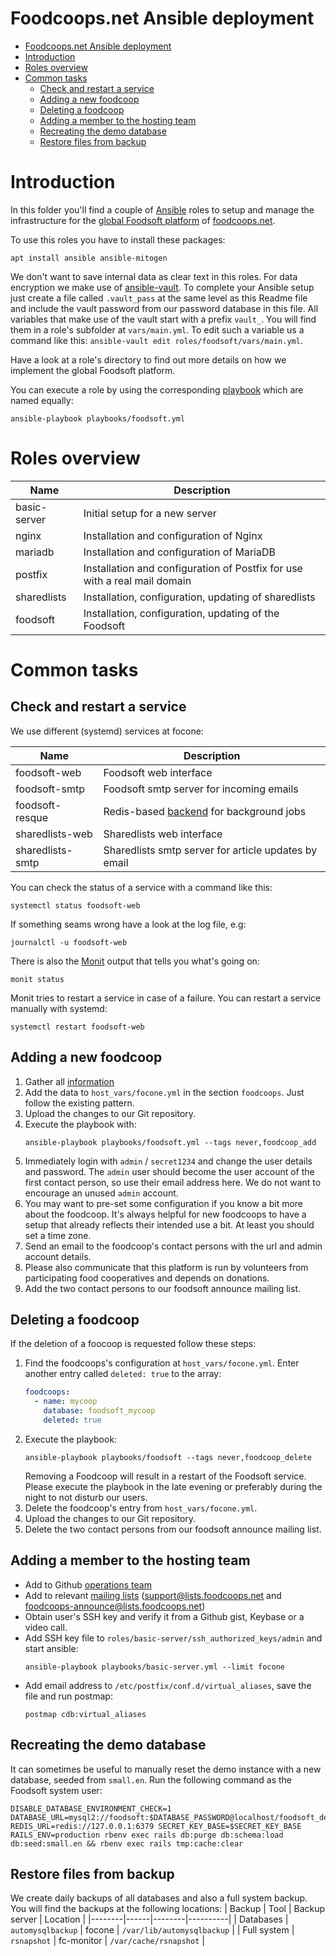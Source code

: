 Foodcoops.net Ansible deployment
================================

- [Foodcoops.net Ansible deployment](#foodcoopsnet-ansible-deployment)
- [Introduction](#introduction)
- [Roles overview](#roles-overview)
- [Common tasks](#common-tasks)
  - [Check and restart a service](#check-and-restart-a-service)
  - [Adding a new foodcoop](#adding-a-new-foodcoop)
  - [Deleting a foodcoop](#deleting-a-foodcoop)
  - [Adding a member to the hosting team](#adding-a-member-to-the-hosting-team)
  - [Recreating the demo database](#recreating-the-demo-database)
  - [Restore files from backup](#restore-files-from-backup)

# Introduction
In this folder you'll find a couple of [Ansible](https://www.ansible.com) roles to setup and manage the
infrastructure for the [global Foodsoft platform](https://foodcoops.net/global-foodsoft-platform/) of
[foodcoops.net](https://foodcoops.net).

To use this roles you have to install these packages:
```shell
apt install ansible ansible-mitogen
```

We don't want to save internal data as clear text in this roles. For data encryption we make use of
[ansible-vault](https://docs.ansible.com/ansible/latest/cli/ansible-vault.html). To complete your Ansible setup just create a file called `.vault_pass` at the same level as this Readme file and include the vault password from our password database in this file. All variables that make use of the vault start with a prefix `vault_`. You will find them in a role's subfolder at `vars/main.yml`. To edit such a variable us a command like this: `ansible-vault edit roles/foodsoft/vars/main.yml`.

Have a look at a role's directory to find out more details on how we implement the global Foodsoft platform.

You can execute a role by using the corresponding [playbook](https://docs.ansible.com/ansible/latest/cli/ansible-playbook.html) which are named equally:
```shell
ansible-playbook playbooks/foodsoft.yml
```
# Roles overview
| Name | Description |
|------|-------------|
| basic-server | Initial setup for a new server |
| nginx | Installation and configuration of Nginx |
| mariadb | Installation and configuration of MariaDB |
| postfix | Installation and configuration of Postfix for use with a real mail domain |
| sharedlists | Installation, configuration, updating of sharedlists |
| foodsoft | Installation, configuration, updating of the Foodsoft |


# Common tasks
## Check and restart a service
We use different (systemd) services at focone:

| Name | Description |
|------|-------------|
| foodsoft-web | Foodsoft web interface |
| foodsoft-smtp | Foodsoft smtp server for incoming emails |
| foodsoft-resque | Redis-based [backend](https://github.com/resque/resque) for background jobs |
| sharedlists-web | Sharedlists web interface |
| sharedlists-smtp | Sharedlists smtp server for article updates by email |

You can check the status of a service with a command like this:
```shell
systemctl status foodsoft-web
```
If something seams wrong have a look at the log file, e.g:
```shell
journalctl -u foodsoft-web
```
There is also the [Monit](https://mmonit.com/monit/) output that tells you what's going on:
```Shell
monit status
```
Monit tries to restart a service in case of a failure. You can restart a service manually with systemd:
```shell
systemctl restart foodsoft-web
```

## Adding a new foodcoop
1. Gather all [information](https://foodcoops.net/.global-foodsoft-platform/#request-a-new-instance)
1. Add the data to `host_vars/focone.yml` in the section `foodcoops`. Just follow the existing pattern.
1. Upload the changes to our Git repository.
1. Execute the playbook with:
   ```shell
   ansible-playbook playbooks/foodsoft.yml --tags never,foodcoop_add
   ```
1. Immediately login with `admin` / `secret1234` and change the user details and password. The `admin` user should become the user account of the first contact person, so use their email address here. We do not want to encourage an unused `admin` account.
1. You may want to pre-set some configuration if you know a bit more about the foodcoop. It's always helpful for new foodcoops to have a setup that already reflects their intended use a bit. At least you should set a time zone.
1. Send an email to the foodcoop's contact persons with the url and admin account details.
1. Please also communicate that this platform is run by volunteers from participating food cooperatives and depends on donations.
1. Add the two contact persons to our foodsoft announce mailing list.

## Deleting a foodcoop
If the deletion of a foocoop is requested follow these steps:

1. Find the foodcoops's configuration at `host_vars/focone.yml`. Enter another entry called `deleted: true` to the array:
   ```yaml
   foodcoops:
     - name: mycoop
       database: foodsoft_mycoop
       deleted: true
   ```
1. Execute the playbook:
   ```shell
   ansible-playbook playbooks/foodsoft --tags never,foodcoop_delete
   ```
   Removing a Foodcoop will result in a restart of the Foodsoft service. Please execute the playbook in the late evening or preferably during the night to not disturb our users.
1. Delete the foodcoop's entry from `host_vars/focone.yml`.
1. Upload the changes to our Git repository.
1. Delete the two contact persons from our foodsoft announce mailing list.

## Adding a member to the hosting team
- Add to Github [operations team](https://github.com/orgs/foodcoops/teams/operations)
- Add to relevant [mailing lists](https://foodcoops.listen.systemausfall.org) (support@lists.foodcoops.net  and foodcoops-announce@lists.foodcoops.net)
- Obtain user's SSH key and verify it from a Github gist, Keybase or a video call.
- Add SSH key file to `roles/basic-server/ssh_authorized_keys/admin` and start ansible:
    ```shell
    ansible-playbook playbooks/basic-server.yml --limit focone
    ```
- Add email address to `/etc/postfix/conf.d/virtual_aliases`, save the file and run postmap:
    ```shell
    postmap cdb:virtual_aliases
    ```

## Recreating the demo database
It can sometimes be useful to manually reset the demo instance with a new database, seeded from `small.en`. Run the following command as the Foodsoft system user:
```shell
DISABLE_DATABASE_ENVIRONMENT_CHECK=1 DATABASE_URL=mysql2://foodsoft:$DATABASE_PASSWORD@localhost/foodsoft_demo REDIS_URL=redis://127.0.0.1:6379 SECRET_KEY_BASE=$SECRET_KEY_BASE RAILS_ENV=production rbenv exec rails db:purge db:schema:load db:seed:small.en && rbenv exec rails tmp:cache:clear
```

## Restore files from backup
We create daily backups of all databases and also a full system backup. You will find the backups at the following locations:
| Backup | Tool | Backup server | Location |
|--------|------|--------|----------|
| Databases | `automysqlbackup` | focone | `/var/lib/automysqlbackup` |
| Full system | `rsnapshot` | fc-monitor | `/var/cache/rsnapshot` |
